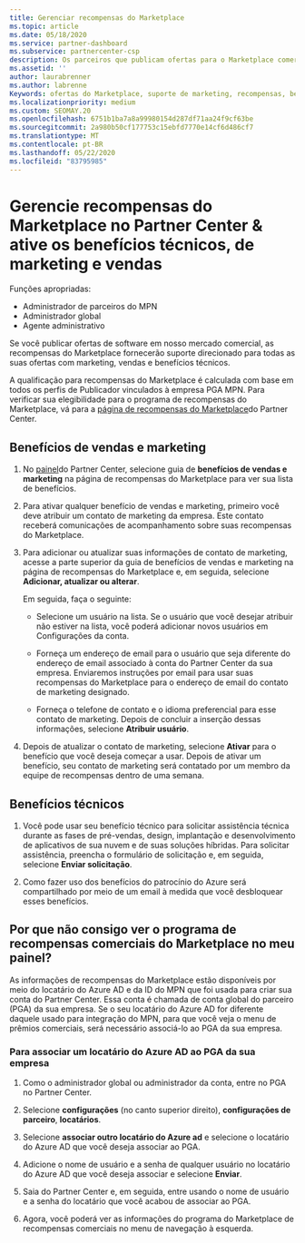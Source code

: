```yaml
---
title: Gerenciar recompensas do Marketplace
ms.topic: article
ms.date: 05/18/2020
ms.service: partner-dashboard
ms.subservice: partnercenter-csp
description: Os parceiros que publicam ofertas para o Marketplace comercial estão qualificados para os benefícios que oferecem suporte de marketing.
ms.assetid: ''
author: laurabrenner
ms.author: labrenne
Keywords: ofertas do Marketplace, suporte de marketing, recompensas, benefícios do Publicador
ms.localizationpriority: medium
ms.custom: SEOMAY.20
ms.openlocfilehash: 6751b1ba7a8a99980154d287df71aa24f9cf63be
ms.sourcegitcommit: 2a980b50cf177753c15ebfd7770e14cf6d486cf7
ms.translationtype: MT
ms.contentlocale: pt-BR
ms.lasthandoff: 05/22/2020
ms.locfileid: "83795985"
---
```

# <a name="manage-marketplace-rewards-in-partner-center--activate-marketing-sales-and-technical-benefits"></a>Gerencie recompensas do Marketplace no Partner Center & ative os benefícios técnicos, de marketing e vendas

Funções apropriadas:

- Administrador de parceiros do MPN
- Administrador global
- Agente administrativo

Se você publicar ofertas de software em nosso mercado comercial, as recompensas do Marketplace fornecerão suporte direcionado para todas as suas ofertas com marketing, vendas e benefícios técnicos.

A qualificação para recompensas do Marketplace é calculada com base em todos os perfis de Publicador vinculados à empresa PGA MPN. Para verificar sua elegibilidade para o programa de recompensas do Marketplace, vá para a [página de recompensas do Marketplace](https://partner.microsoft.com/dashboard/mpn/program/commercialmarketplace)do Partner Center.

## <a name="sales-and-marketing-benefits"></a>Benefícios de vendas e marketing

1. No [painel](https://partner.microsoft.com/dashboard)do Partner Center, selecione guia de **benefícios de vendas e marketing** na página de recompensas do Marketplace para ver sua lista de benefícios. 

2. Para ativar qualquer benefício de vendas e marketing, primeiro você deve atribuir um contato de marketing da empresa. Este contato receberá comunicações de acompanhamento sobre suas recompensas do Marketplace.

3. Para adicionar ou atualizar suas informações de contato de marketing, acesse a parte superior da guia de benefícios de vendas e marketing na página de recompensas do Marketplace e, em seguida, selecione **Adicionar, atualizar ou alterar**. 

   Em seguida, faça o seguinte:

   - Selecione um usuário na lista. Se o usuário que você desejar atribuir não estiver na lista, você poderá adicionar novos usuários em Configurações da conta.

   - Forneça um endereço de email para o usuário que seja diferente do endereço de email associado à conta do Partner Center da sua empresa. Enviaremos instruções por email para usar suas recompensas do Marketplace para o endereço de email do contato de marketing designado.

   - Forneça o telefone de contato e o idioma preferencial para esse contato de marketing. Depois de concluir a inserção dessas informações, selecione **Atribuir usuário**.

4. Depois de atualizar o contato de marketing, selecione **Ativar** para o benefício que você deseja começar a usar. Depois de ativar um benefício, seu contato de marketing será contatado por um membro da equipe de recompensas dentro de uma semana.

## <a name="technical-benefits"></a>Benefícios técnicos

1. Você pode usar seu benefício técnico para solicitar assistência técnica durante as fases de pré-vendas, design, implantação e desenvolvimento de aplicativos de sua nuvem e de suas soluções híbridas. Para solicitar assistência, preencha o formulário de solicitação e, em seguida, selecione **Enviar solicitação**.

2. Como fazer uso dos benefícios do patrocínio do Azure será compartilhado por meio de um email à medida que você desbloquear esses benefícios.

## <a name="why-cant-i-see-the-commercial-marketplace-rewards-program-on-my-dashboard"></a>Por que não consigo ver o programa de recompensas comerciais do Marketplace no meu painel?

As informações de recompensas do Marketplace estão disponíveis por meio do locatário do Azure AD e da ID do MPN que foi usada para criar sua conta do Partner Center. Essa conta é chamada de conta global do parceiro (PGA) da sua empresa. Se o seu locatário do Azure AD for diferente daquele usado para integração do MPN, para que você veja o menu de prêmios comerciais, será necessário associá-lo ao PGA da sua empresa.

### <a name="to-associate-an-azure-ad-tenant-with-the-pga-of-your-company"></a>Para associar um locatário do Azure AD ao PGA da sua empresa

1. Como o administrador global ou administrador da conta, entre no PGA no Partner Center.

2. Selecione **configurações** (no canto superior direito), **configurações de parceiro**, **locatários**. 

3. Selecione **associar outro locatário do Azure ad** e selecione o locatário do Azure AD que você deseja associar ao PGA.

4. Adicione o nome de usuário e a senha de qualquer usuário no locatário do Azure AD que você deseja associar e selecione **Enviar**.

5. Saia do Partner Center e, em seguida, entre usando o nome de usuário e a senha do locatário que você acabou de associar ao PGA.

6. Agora, você poderá ver as informações do programa do Marketplace de recompensas comerciais no menu de navegação à esquerda.


